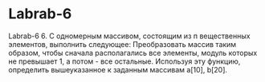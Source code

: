 # Labrab-6
Labrab-6
6. С одномерным массивом, состоящим из п вещественных элементов, выполнить следующее:
Преобразовать массив таким образом, чтобы сначала располагались все элементы, модуль которых не превышает 1,
а потом - все остальные. Используя эту функцию, определить вышеуказанное к заданным массивам а[10], b[20].
